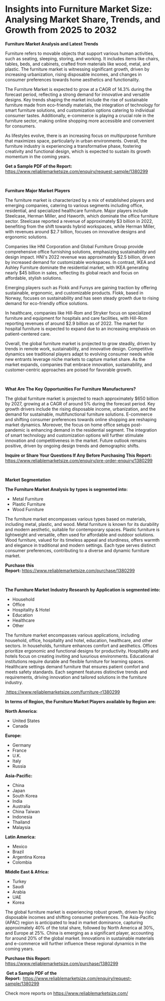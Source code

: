 <p><h1>Insights into Furniture Market Size: Analysing Market Share, Trends, and Growth from 2025 to 2032</h1></p><p><strong>Furniture Market Analysis and Latest Trends</strong></p>
<p><p>Furniture refers to movable objects that support various human activities, such as seating, sleeping, storing, and working. It includes items like chairs, tables, beds, and cabinets, crafted from materials like wood, metal, and plastic. The furniture market is witnessing significant growth, driven by increasing urbanization, rising disposable incomes, and changes in consumer preferences towards home aesthetics and functionality.</p><p>The Furniture Market is expected to grow at a CAGR of 14.3% during the forecast period, reflecting a strong demand for innovative and versatile designs. Key trends shaping the market include the rise of sustainable furniture made from eco-friendly materials, the integration of technology for smart furniture solutions, and customization options catering to individual consumer tastes. Additionally, e-commerce is playing a crucial role in the furniture sector, making online shopping more accessible and convenient for consumers.</p><p>As lifestyles evolve, there is an increasing focus on multipurpose furniture that maximizes space, particularly in urban environments. Overall, the furniture industry is experiencing a transformative phase, fostering creativity and functional design, which is expected to sustain its growth momentum in the coming years.</p></p>
<p><strong>Get a Sample PDF of the Report:&nbsp;</strong> <a href="https://www.reliablemarketsize.com/enquiry/request-sample/1380299?utm_campaign=1897&utm_medium=2&utm_source=Github&utm_content=ia&utm_term=09022025&utm_id=furniture">https://www.reliablemarketsize.com/enquiry/request-sample/1380299</a></p>
<p>&nbsp;</p>
<p><strong>Furniture Major Market Players</strong></p>
<p><p>The furniture market is characterized by a mix of established players and emerging companies, catering to various segments including office, residential, and specialized healthcare furniture. Major players include Steelcase, Herman Miller, and Haworth, which dominate the office furniture sector. Steelcase reported a revenue of approximately $3 billion in 2022, benefiting from the shift towards hybrid workspaces, while Herman Miller, with revenues around $2.7 billion, focuses on innovative designs and ergonomic solutions.</p><p>Companies like HNI Corporation and Global Furniture Group provide comprehensive office furnishing solutions, emphasizing sustainability and design impact. HNI's 2022 revenue was approximately $2.5 billion, driven by increased demand for customizable workspaces. In contrast, IKEA and Ashley Furniture dominate the residential market, with IKEA generating nearly $45 billion in sales, reflecting its global reach and focus on affordable, stylish solutions.</p><p>Emerging players such as Flokk and Fursys are gaining traction by offering sustainable, ergonomic, and customizable products. Flokk, based in Norway, focuses on sustainability and has seen steady growth due to rising demand for eco-friendly office solutions.</p><p>In healthcare, companies like Hill-Rom and Stryker focus on specialized furniture and equipment for hospitals and care facilities, with Hill-Rom reporting revenues of around $2.9 billion as of 2022. The market for hospital furniture is expected to expand due to an increasing emphasis on patient-centered care.</p><p>Overall, the global furniture market is projected to grow steadily, driven by trends in remote work, sustainability, and innovative design. Competitive dynamics see traditional players adapt to evolving consumer needs while new entrants leverage niche markets to capture market share. As the market expands, companies that embrace innovation, sustainability, and customer-centric approaches are poised for favorable growth.</p></p>
<p>&nbsp;</p>
<p><strong>What Are The Key Opportunities For Furniture Manufacturers?</strong></p>
<p><p>The global furniture market is projected to reach approximately $650 billion by 2027, growing at a CAGR of around 5% during the forecast period. Key growth drivers include the rising disposable income, urbanization, and the demand for sustainable, multifunctional furniture solutions. E-commerce and shifting consumer preferences towards online shopping are reshaping market dynamics. Moreover, the focus on home office setups post-pandemic is enhancing demand in the residential segment. The integration of smart technology and customization options will further stimulate innovation and competitiveness in the market. Future outlook remains positive, driven by ongoing design trends and demographic shifts.</p></p>
<p><strong>Inquire or Share Your Questions If Any Before Purchasing This Report:</strong> <a href="https://www.reliablemarketsize.com/enquiry/pre-order-enquiry/1380299?utm_campaign=1897&utm_medium=2&utm_source=Github&utm_content=ia&utm_term=09022025&utm_id=furniture">https://www.reliablemarketsize.com/enquiry/pre-order-enquiry/1380299</a></p>
<p>&nbsp;</p>
<p><strong>Market Segmentation</strong></p>
<p><strong>The Furniture Market Analysis by types is segmented into:</strong></p>
<p><ul><li>Metal Furniture</li><li>Plastic Furniture</li><li>Wood Furniture</li></ul></p>
<p><p>The furniture market encompasses various types based on materials, including metal, plastic, and wood. Metal furniture is known for its durability and modern aesthetic, suitable for contemporary spaces. Plastic furniture is lightweight and versatile, often used for affordable and outdoor solutions. Wood furniture, valued for its timeless appeal and sturdiness, offers warmth and elegance in traditional and modern settings. Each type serves distinct consumer preferences, contributing to a diverse and dynamic furniture market.</p></p>
<p><strong>Purchase this Report:&nbsp;</strong><a href="https://www.reliablemarketsize.com/purchase/1380299?utm_campaign=1897&utm_medium=2&utm_source=Github&utm_content=ia&utm_term=09022025&utm_id=furniture">https://www.reliablemarketsize.com/purchase/1380299</a></p>
<p>&nbsp;</p>
<p><strong>The Furniture Market Industry Research by Application is segmented into:</strong></p>
<p><ul><li>Household</li><li>Office</li><li>Hospitality & Hotel</li><li>Education</li><li>Healthcare</li><li>Other</li></ul></p>
<p><p>The furniture market encompasses various applications, including household, office, hospitality and hotel, education, healthcare, and other sectors. In households, furniture enhances comfort and aesthetics. Offices prioritize ergonomic and functional designs for productivity. Hospitality and hotels focus on creating inviting and luxurious environments. Educational institutions require durable and flexible furniture for learning spaces. Healthcare settings demand furniture that ensures patient comfort and meets safety standards. Each segment features distinctive trends and requirements, driving innovation and tailored solutions in the furniture industry.</p></p>
<p><a href="https://www.reliablemarketsize.com/furniture-r1380299?utm_campaign=1897&utm_medium=2&utm_source=Github&utm_content=ia&utm_term=09022025&utm_id=furniture">&nbsp;https://www.reliablemarketsize.com/furniture-r1380299</a></p>
<p><strong>In terms of Region, the Furniture Market Players available by Region are:</strong></p>
<p>
    <p> <strong> North America: </strong>
        <ul>
            <li>United States</li>
            <li>Canada</li>
        </ul>
        </p> 
    <p> <strong> Europe: </strong>
        <ul>
            <li>Germany</li>
            <li>France</li>
            <li>U.K.</li>
            <li>Italy</li>
            <li>Russia</li>
        </ul>
        </p> 
    <p> <strong> Asia-Pacific: </strong>
        <ul>
            <li>China</li>
            <li>Japan</li>
            <li>South Korea</li>
            <li>India</li>
            <li>Australia</li>
            <li>China Taiwan</li>
            <li>Indonesia</li>
            <li>Thailand</li>
            <li>Malaysia</li>
        </ul>
        </p> 
    <p> <strong> Latin America: </strong>
        <ul>
            <li>Mexico</li>
            <li>Brazil</li>
            <li>Argentina Korea</li>
            <li>Colombia</li>
        </ul>
        </p> 
    <p> <strong> Middle East & Africa: </strong>
        <ul>
            <li>Turkey</li>
            <li>Saudi</li>
            <li>Arabia</li>
            <li>UAE</li>
            <li>Korea</li>
        </ul>
    </p>
    </p>
<p><p>The global furniture market is experiencing robust growth, driven by rising disposable incomes and shifting consumer preferences. The Asia-Pacific (APAC) region is anticipated to lead in market dominance, capturing approximately 40% of the total share, followed by North America at 30%, and Europe at 25%. China is emerging as a significant player, accounting for around 20% of the global market. Innovations in sustainable materials and e-commerce will further influence these regional dynamics in the coming years.</p></p>
<p><strong>Purchase this Report: </strong><a href="https://www.reliablemarketsize.com/purchase/1380299?utm_campaign=1897&utm_medium=2&utm_source=Github&utm_content=ia&utm_term=09022025&utm_id=furniture">https://www.reliablemarketsize.com/purchase/1380299</a></p>
<p>&nbsp;<strong>Get a Sample PDF of the Report:&nbsp;&nbsp;</strong><a href="https://www.reliablemarketsize.com/enquiry/request-sample/1380299?utm_campaign=1897&utm_medium=2&utm_source=Github&utm_content=ia&utm_term=09022025&utm_id=furniture">https://www.reliablemarketsize.com/enquiry/request-sample/1380299</a></p>
<p><strong></strong></p>
<p>Check more reports on <a href="https://www.reliablemarketsize.com/?utm_campaign=1897&utm_medium=2&utm_source=Github&utm_content=ia&utm_term=09022025&utm_id=furniture">https://www.reliablemarketsize.com/</a></p>